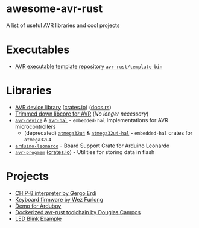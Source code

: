 # awesome-avr-rust
A list of useful AVR libraries and cool projects

# Executables

* [AVR executable template repository `avr-rust/template-bin`](https://github.com/avr-rust/template-bin)

# Libraries

* [AVR device library](https://github.com/avr-rust/avrd) ([crates.io](https://crates.io/crates/avrd)) ([docs.rs](https://docs.rs/avrd/))
* [Trimmed down libcore for AVR](https://github.com/gergoerdi/rust-avr-libcore-mini) (_No longer necessary_)
* [`avr-device`](https://github.com/Rahix/avr-device) & [`avr-hal`](https://github.com/Rahix/avr-hal) - `embedded-hal` implementations for AVR microcontrollers
  * (deprecated) [`atmega32u4`](https://github.com/Rahix/atmega32u4) & [`atmega32u4-hal`](https://github.com/Rahix/atmega32u4-hal) - `embedded-hal` crates for `atmega32u4`
* [`arduino-leonardo`](https://github.com/Rahix/arduino-leonardo) - Board Support Crate for Arduino Leonardo
* [`avr-progmem`](https://github.com/cryptjar/avr-progmem-rs) ([crates.io](https://crates.io/crates/avr-progmem/)) - Utilities for storing data in flash

# Projects

* [CHIP-8 interpreter by Gergo Erdi](https://github.com/gergoerdi/rust-avr-chip8-avr)
* [Keyboard firmware by Wez Furlong](https://github.com/wez/flutterby-rs)
* [Demo for Arduboy](https://github.com/shimon1024/arduboy-hello-rs)
* [Dockerized avr-rust toolchain by Douglas Campos](https://github.com/qmx/docker-avr-rust)
* [LED Blink Example](https://github.com/avr-rust/blink/)
